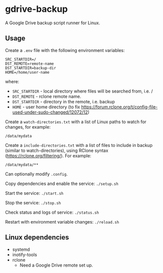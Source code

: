 # gdrive-backup

A Google Drive backup script runner for Linux.

## Usage

Create a `.env` file with the following environment variables:
```
SRC_STARTDIR=/
DST_REMOTE=remote-name
DST_STARTDIR=backup-dir
HOME=/home/user-name
```
where:
* `SRC_STARTDIR` - local directory where files will be searched from, i.e. /
* `DST_REMOTE` - rclone remote name.
* `DST_STARTDIR` - directory in the remote, i.e. backup
* `HOME` - user home directory (to fix https://forum.rclone.org/t/config-file-used-under-sudo-changed/12072/12)

Create a `watch-directories.txt` with a list of Linux paths to watch for changes, for example:
```
/data/mydata
```

Create a `include-directories.txt` with a list of files to include in backup (similar to watch-directories), using RClone syntax (https://rclone.org/filtering/). For example:
```
/data/mydata/**
```

Can optionally modify `.config`.

Copy dependencies and enable the service:
```./setup.sh```

Start the service:
```./start.sh```

Stop the service:
```./stop.sh```

Check status and logs of service:
```./status.sh```

Restart with environment variable changes:
```./reload.sh```

## Linux dependencies

* systemd
* inotify-tools
* rclone
    * Need a Google Drive remote set up.
